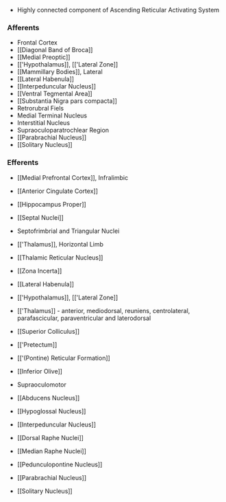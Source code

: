 - Highly connected component of Ascending Reticular Activating System
### Afferents
- Frontal Cortex
- [[Diagonal Band of Broca]]
- [[Medial Preoptic]]
- [['Hypothalamus]], [['Lateral Zone]]
- [[Mammillary Bodies]], Lateral
- [[Lateral Habenula]]
- [[Interpeduncular Nucleus]]
- [[Ventral Tegmental Area]]
- [[Substantia Nigra pars compacta]]
- Retrorubral Fiels
- Medial Terminal Nucleus
- Interstitial Nucleus
- Supraoculoparatrochlear Region
- [[Parabrachial Nucleus]]
- [[Solitary Nucleus]]
### Efferents
- [[Medial Prefrontal Cortex]], Infralimbic
- [[Anterior Cingulate Cortex]]
- [[Hippocampus Proper]]
- [[Septal Nuclei]]
- Septofrimbrial and Triangular Nuclei
- [['Thalamus]], Horizontal Limb
- [[Thalamic Reticular Nucleus]]
- [[Zona Incerta]]
- [[Lateral Habenula]]
- [['Hypothalamus]], [['Lateral Zone]]
- [['Thalamus]] - anterior, mediodorsal, reuniens, centrolateral, parafascicular, paraventricular and laterodorsal

- [[Superior Colliculus]]
- [['Pretectum]]
- [['(Pontine) Reticular Formation]]
- [[Inferior Olive]]
- Supraoculomotor
- [[Abducens Nucleus]]
- [[Hypoglossal Nucleus]]
- [[Interpeduncular Nucleus]]
- [[Dorsal Raphe Nuclei]]
- [[Median Raphe Nuclei]]
- [[Pedunculopontine Nucleus]]
- [[Parabrachial Nucleus]]
- [[Solitary Nucleus]]